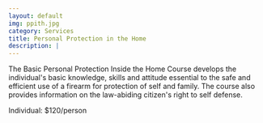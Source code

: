 ```yaml
---
layout: default
img: ppith.jpg
category: Services
title: Personal Protection in the Home
description: |
---
```

The Basic Personal Protection Inside the Home Course develops the individual's basic knowledge, skills and attitude essential to the safe and efficient use of a firearm for protection of self and family. The course also provides information on the law-abiding citizen's right to self defense. 
       
Individual: $120/person